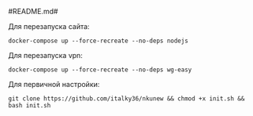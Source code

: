 #README.md#

Для перезапуска сайта:

    docker-compose up --force-recreate --no-deps nodejs

Для перезапуска vpn:

    docker-compose up --force-recreate --no-deps wg-easy

Для первичной настройки:

    git clone https://github.com/italky36/nkunew && chmod +x init.sh && bash init.sh
